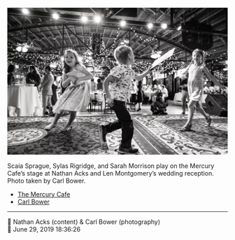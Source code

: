 ![Scaia Sprague, Sylas Rigridge, and Sarah Morrison play on the Mercury Cafe’s stage](assets/6f19d9b450ebf588e4f051dd1ccec6fb.webp)

Scaia Sprague, Sylas Rigridge, and Sarah Morrison play on the Mercury Cafe’s stage at Nathan Acks and Len Montgomery’s wedding reception. Photo taken by Carl Bower.

* [The Mercury Cafe](http://mercurycafe.com)
* [Carl Bower](https://carlbowerphotos.com)

- - - -

<span aria-hidden="true">👥</span> Nathan Acks (content) & Carl Bower (photography)  
<span aria-hidden="true">📅</span> June 29, 2019 18:36:26
